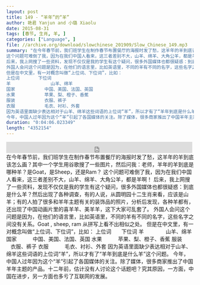 ```yaml
---
layout: post
title: 149 - “羊年”的“羊”
author: 艳君 Yanjun and 小璐 Xiaolu
date: 2015-08-31
tags: [春节, 生肖, 羊, ]
categories: ["Language", ]
file: //archive.org/download/slowchinese_201909/Slow_Chinese_149.mp3
summary: "在今年春节前，我们班学生在制作春节布置餐厅的海报时发了愁，这羊年的羊到底该怎么画？其中一个学生用谷歌搜了一些图片，然后问我：老师，羊年的羊到底是哪种羊？是Goat，是Sheep，还是Ram？  
这个问题可难倒了我，因为在我们中国人看来，这三者差别不大，山羊、绵羊、大角公羊，都是羊啊！  
后来，我上网搜了一些资料，发现不仅仅是我的学生有这个疑问，很多外国媒体也都很疑惑：到底是什么羊？然后出现了各种调查，有的人说，从圆明园十二生肖来看，应该是山羊；有的人拍了很多和羊年主题有关的装饰品的照片，分析后发现，各种羊都有，还出现了中国动画片里的喜羊羊、美羊羊，这下大家可乱套了。  
外国人会问这个问题是因为，在他们的语言里，比如英语里，不同的羊有不同的名字，这些名字之间没有关系。Goat , sheep, ram 从拼写上看不出相似之处。  
但是在中文里，有一对概念叫做“上位词、下位词”，比如：  
上位词       下位词  
羊               山羊、绵羊
国家           中国、美国、法国、英国
水果           苹果、梨、橙子、香蕉
服装           衣服、裤子
衣服           毛衣、衬衫、外套  
因为英语里面缺少表达相对于山羊、绵羊这些词语的上位词“羊”，所以才有了“羊年到底是什么羊”这个问题。  
今年，中国人过年因为这个“羊”引起了各国媒体的关注。除了媒体，很多商家推出了中国羊年主题的产品。十二年前，估计没有人讨论这个话题吧？究其原因，一方面，中国在进步，另一方面也多亏了互联网的发展。"
duration: "0:04:06.023349"
length: "4352154"
---
```


<iframe src="https://archive.org/embed/slowchinese_201909/Slow_Chinese_149.mp3" width="500" height="30" frameborder="0" webkitallowfullscreen="true" mozallowfullscreen="true" allowfullscreen></iframe>
在今年春节前，我们班学生在制作春节布置餐厅的海报时发了愁，这羊年的羊到底该怎么画？其中一个学生用谷歌搜了一些图片，然后问我：老师，羊年的羊到底是哪种羊？是Goat，是Sheep，还是Ram？  
这个问题可难倒了我，因为在我们中国人看来，这三者差别不大，山羊、绵羊、大角公羊，都是羊啊！  
后来，我上网搜了一些资料，发现不仅仅是我的学生有这个疑问，很多外国媒体也都很疑惑：到底是什么羊？然后出现了各种调查，有的人说，从圆明园十二生肖来看，应该是山羊；有的人拍了很多和羊年主题有关的装饰品的照片，分析后发现，各种羊都有，还出现了中国动画片里的喜羊羊、美羊羊，这下大家可乱套了。  
外国人会问这个问题是因为，在他们的语言里，比如英语里，不同的羊有不同的名字，这些名字之间没有关系。Goat , sheep, ram 从拼写上看不出相似之处。  
但是在中文里，有一对概念叫做“上位词、下位词”，比如：  
上位词       下位词  
羊               山羊、绵羊
国家           中国、美国、法国、英国
水果           苹果、梨、橙子、香蕉
服装           衣服、裤子
衣服           毛衣、衬衫、外套  
因为英语里面缺少表达相对于山羊、绵羊这些词语的上位词“羊”，所以才有了“羊年到底是什么羊”这个问题。  
今年，中国人过年因为这个“羊”引起了各国媒体的关注。除了媒体，很多商家推出了中国羊年主题的产品。十二年前，估计没有人讨论这个话题吧？究其原因，一方面，中国在进步，另一方面也多亏了互联网的发展。